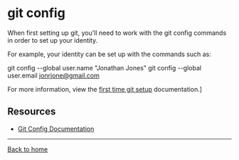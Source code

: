 # git config

When first setting up git, you'll need to work with the git config commands in order to set up your identity.

For example, your identity can be set up with the commands such as:


git config --global user.name "Jonathan Jones"
git config --global user.email jonrjone@gmail.com


For more information, view the [first time git setup](https://git-scm.com/book/en/v2/Getting-Started-First-Time-Git-Setup) documentation.]

## Resources

- [Git Config Documentation](https://git-scm.com/docs/git-config)

---

[Back to home](../README.md)